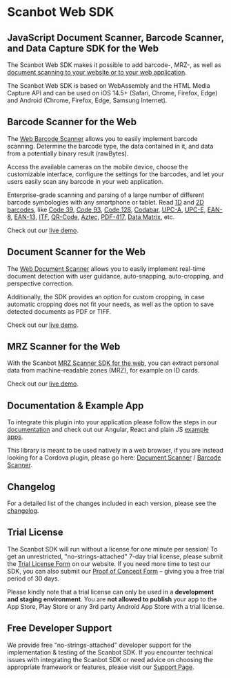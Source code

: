 # Scanbot Web SDK

## JavaScript Document Scanner, Barcode Scanner, and Data Capture SDK for the Web

The Scanbot Web SDK makes it possible to add barcode-, MRZ-, as well as 
[document scanning to your website or to your web application](https://scanbot.io/products/document-scanning/web-document-scanner/).

The Scanbot Web SDK is based on WebAssembly and the HTML Media Capture API and can be used on iOS 14.5+
(Safari, Chrome, Firefox, Edge) and Android (Chrome, Firefox, Edge, Samsung Internet).

## Barcode Scanner for the Web
The [Web Barcode Scanner](https://scanbot.io/products/barcode-software/web-barcode-scanner/) allows you to easily 
implement barcode scanning. Determine the barcode type, the data contained in it, and data from a potentially 
binary result (rawBytes).

Access the available cameras on the mobile device, choose the customizable interface, configure the settings for the 
barcodes, and let your users easily scan any barcode in your web application.

Enterprise-grade scanning and parsing of a large number of different barcode symbologies with any smartphone or tablet.
Read [1D](https://scanbot.io/products/barcode-software/1d-barcode-scanner/) and
[2D barcodes](https://scanbot.io/products/barcode-software/2d-barcode-scanner/),
like [Code 39](https://scanbot.io/products/barcode-software/1d-barcode-scanner/code-39/),
[Code 93](https://scanbot.io/products/barcode-software/1d-barcode-scanner/code-93/),
[Code 128](https://scanbot.io/products/barcode-software/1d-barcode-scanner/code-128/),
[Codabar](https://scanbot.io/products/barcode-software/1d-barcode-scanner/codabar/),
[UPC-A](https://scanbot.io/products/barcode-software/1d-barcode-scanner/upc/),
[UPC-E](https://scanbot.io/products/barcode-software/1d-barcode-scanner/upc/),
[EAN-8](https://scanbot.io/products/barcode-software/1d-barcode-scanner/ean/),
[EAN-13](https://scanbot.io/products/barcode-software/1d-barcode-scanner/ean/),
[ITF](https://scanbot.io/products/barcode-software/1d-barcode-scanner/itf/),
[QR-Code](https://scanbot.io/products/barcode-software/2d-barcode-scanner/qr-code/),
[Aztec](https://scanbot.io/products/barcode-software/2d-barcode-scanner/aztec/),
[PDF-417](https://scanbot.io/products/barcode-software/2d-barcode-scanner/pdf417/),
[Data Matrix](https://scanbot.io/products/barcode-software/2d-barcode-scanner/data-matrix/), etc.

Check out our [live demo](https://scanbot.io/trial/demo-web/barcode-demo/).

## Document Scanner for the Web
The [Web Document Scanner](https://scanbot.io/products/document-scanning/web-document-scanner/) allows you to easily 
implement real-time document detection with user guidance, auto-snapping, auto-cropping, and perspective correction.

Additionally, the SDK provides an option for custom cropping, in case automatic cropping does not fit your needs, 
as well as the option to save detected documents as PDF or TIFF.

Check out our [live demo](https://scanbot.io/trial/demo-web/).

## MRZ Scanner for the Web
With the Scanbot [MRZ Scanner SDK for the web](https://scanbot.io/products/data-capture/mrz-software/web-mrz-scanner/), 
you can extract personal data from machine-readable zones (MRZ), for example on ID cards.

Check out our [live demo](https://scanbot.io/trial/demo-web/).

## Documentation & Example App
To integrate this plugin into your application please follow the steps in our 
[documentation](https://docs.scanbot.io/document-scanner-sdk/web/introduction/) and check out our Angular, React and 
plain JS [example apps](https://github.com/doo/scanbot-sdk-example-web).

This library is meant to be used natively in a web browser, if you are instead looking for a Cordova plugin, 
please go here: [Document Scanner](https://www.npmjs.com/package/cordova-plugin-scanbot-sdk) / 
[Barcode Scanner](https://www.npmjs.com/package/cordova-plugin-scanbot-barcode-scanner).

## Changelog
For a detailed list of the changes included in each version, please see the 
[changelog](https://docs.scanbot.io/document-scanner-sdk/web/changelog/).


## Trial License
The Scanbot SDK will run without a license for one minute per session! To get an unrestricted, "no-strings-attached" 7-day trial license, please submit the [Trial License Form](https://scanbot.io/trial/) on our website. If you need more time to test our SDK, you can also submit our [Proof of Concept Form](https://scanbot.io/trial/poc/) – giving you a free trial period of 30 days.

Please kindly note that a trial license can only be used in a **development and staging environment**. You are **not allowed to publish** your app to the App Store, Play Store or any 3rd party Android App Store with a trial license.


## Free Developer Support
We provide free "no-strings-attached" developer support for the implementation & testing of the Scanbot SDK. If you encounter technical issues with integrating the Scanbot SDK or need advice on choosing the appropriate framework or features, please visit our [Support Page](https://docs.scanbot.io/support/).
